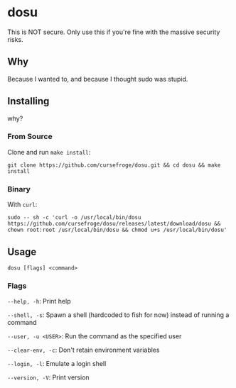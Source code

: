 # dosu
This is NOT secure. Only use this if you're fine with the massive security risks.

## Why
Because I wanted to, and because I thought sudo was stupid.

## Installing
why?

### From Source
Clone and run `make install`:

`git clone https://github.com/cursefroge/dosu.git && cd dosu && make install`

### Binary

With `curl`:

`sudo -- sh -c 'curl -o /usr/local/bin/dosu https://github.com/cursefroge/dosu/releases/latest/download/dosu && chown root:root /usr/local/bin/dosu && chmod u+s /usr/local/bin/dosu'`

## Usage
`dosu [flags] <command>`

### Flags
`--help, -h`: Print help

`--shell, -s`: Spawn a shell (hardcoded to fish for now) instead of running a command

`--user, -u <USER>`: Run the command as the specified user

`--clear-env, -c`: Don't retain environment variables

`--login, -l`: Emulate a login shell

`--version, -V`: Print version
